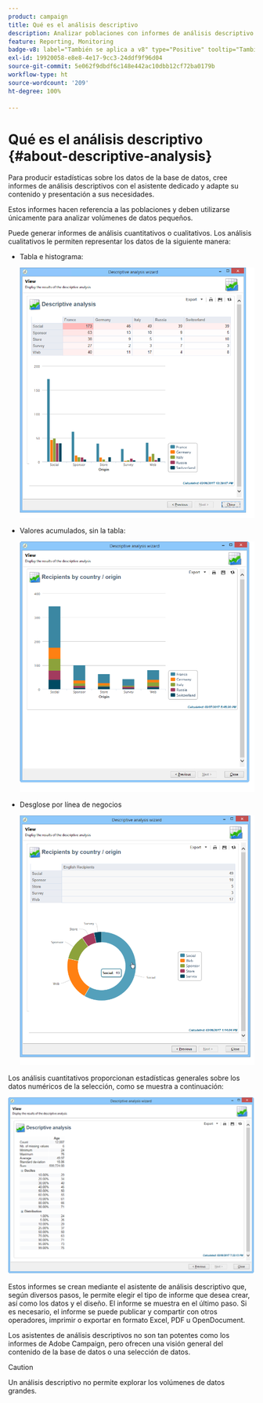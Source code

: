 ```yaml
---
product: campaign
title: Qué es el análisis descriptivo
description: Analizar poblaciones con informes de análisis descriptivo
feature: Reporting, Monitoring
badge-v8: label="También se aplica a v8" type="Positive" tooltip="También se aplica a Campaign v8"
exl-id: 19920058-e8e8-4e17-9cc3-24ddf9f96d04
source-git-commit: 5e062f9dbdf6c148e442ac10dbb12cf72ba0179b
workflow-type: ht
source-wordcount: '209'
ht-degree: 100%

---
```


# Qué es el análisis descriptivo {#about-descriptive-analysis}

Para producir estadísticas sobre los datos de la base de datos, cree informes de análisis descriptivos con el asistente dedicado y adapte su contenido y presentación a sus necesidades.

Estos informes hacen referencia a las poblaciones y deben utilizarse únicamente para analizar volúmenes de datos pequeños.

Puede generar informes de análisis cuantitativos o cualitativos. Los análisis cualitativos le permiten representar los datos de la siguiente manera:

* Tabla e histograma:

  ![](assets/reporting_descriptive_sample_1.png)

* Valores acumulados, sin la tabla:

  ![](assets/reporting_descriptive_sample_3.png)

* Desglose por línea de negocios

  ![](assets/reporting_descriptive_sample_2.png)

Los análisis cuantitativos proporcionan estadísticas generales sobre los datos numéricos de la selección, como se muestra a continuación:

![](assets/reporting_descriptive_quantitative_sample.png)

Estos informes se crean mediante el asistente de análisis descriptivo que, según diversos pasos, le permite elegir el tipo de informe que desea crear, así como los datos y el diseño. El informe se muestra en el último paso. Si es necesario, el informe se puede publicar y compartir con otros operadores, imprimir o exportar en formato Excel, PDF u OpenDocument.

Los asistentes de análisis descriptivos no son tan potentes como los informes de Adobe Campaign, pero ofrecen una visión general del contenido de la base de datos o una selección de datos.

>[!CAUTION]
>
>Un análisis descriptivo no permite explorar los volúmenes de datos grandes.
